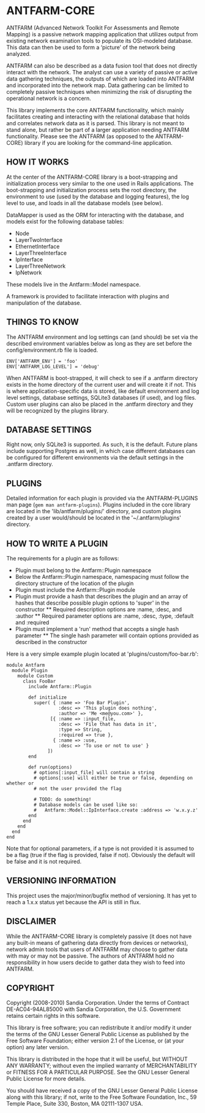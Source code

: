# ANTFARM-CORE

ANTFARM (Advanced Network Toolkit For Assessments and Remote Mapping) is a
passive network mapping application that utilizes output from existing network
examination tools to populate its OSI-modeled database. This data can then be
used to form a ‘picture’ of the network being analyzed.

ANTFARM can also be described as a data fusion tool that does not directly
interact with the network. The analyst can use a variety of passive or active
data gathering techniques, the outputs of which are loaded into ANTFARM and
incorporated into the network map. Data gathering can be limited to completely
passive techniques when minimizing the risk of disrupting the operational
network is a concern.

This library implements the core ANTFARM functionality, which mainly facilitates
creating and interacting with the relational database that holds and correlates
network data as it is parsed. This library is not meant to stand alone, but
rather be part of a larger application needing ANTFARM functionality. Please
see the ANTFARM (as opposed to the ANTFARM-CORE) library if you are looking for
the command-line application.

## HOW IT WORKS

At the center of the ANTFARM-CORE library is a boot-strapping and initialization
process very similar to the one used in Rails applications. The boot-strapping
and initialization process sets the root directory, the environment to use (used
by the database and logging features), the log level to use, and loads in all
the database models (see below).

DataMapper is used as the ORM for interacting with the database, and models
exist for the following database tables:

* Node
* LayerTwoInterface
* EthernetInterface
* LayerThreeInterface
* IpInterface
* LayerThreeNetwork
* IpNetwork

These models live in the Antfarm::Model namespace.

A framework is provided to facilitate interaction with plugins and manipulation
of the database.

## THINGS TO KNOW

The ANTFARM environment and log settings can (and should) be set via the
described environment variables below as long as they are set before the
config/environment.rb file is loaded.

    ENV['ANTFARM_ENV'] = 'foo'
    ENV['ANTFARM_LOG_LEVEL'] = 'debug'

When ANTFARM is boot-strapped, it will check to see if a .antfarm directory
exists in the home directory of the current user and will create it if not.
This is where application-specific data is stored, like default environment
and log level settings, database settings, SQLite3 databases (if used), and
log files. Custom user plugins can also be placed in the .antfarm directory
and they will be recognized by the plugins library.

## DATABASE SETTINGS

Right now, only SQLite3 is supported. As such, it is the default. Future plans
include supporting Postgres as well, in which case different databases can be
configured for different environments via the default settings in the .antfarm
directory.

## PLUGINS

Detailed information for each plugin is provided via the ANTFARM-PLUGINS man
page (`gem man antfarm-plugins`). Plugins included in the core library are
located in the 'lib/antfarm/plugins/' directory, and custom plugins created by
a user would/should be located in the '~/.antfarm/plugins' directory.

## HOW TO WRITE A PLUGIN

The requirements for a plugin are as follows:

* Plugin must belong to the Antfarm::Plugin namespace
* Below the Antfarm::Plugin namespace, namespacing must follow the directory
  structure of the location of the plugin
* Plugin must include the Antfarm::Plugin module
* Plugin must provide a hash that describes the plugin and an array of hashes
  that describe possible plugin options to 'super' in the constructor
** Required description options are :name, :desc, and :author
** Required parameter options are :name, :desc, :type, :default and :required
* Plugin must implement a 'run' method that accepts a single hash parameter
** The single hash parameter will contain options provided as described in the
   constructor

Here is a very simple example plugin located at 'plugins/custom/foo-bar.rb':

    module Antfarm
      module Plugin
        module Custom
          class FooBar
            include Antfarm::Plugin

            def initialize
              super( { :name => 'Foo Bar Plugin',
                       :desc => 'This plugin does nothing',
                       :author => 'Me <me@you.com>' },
                    [{ :name => :input_file,
                       :desc => 'File that has data in it',
                       :type => String,
                       :required => true },
                     { :name => :use,
                       :desc => 'To use or not to use' }
                   ])
            end

            def run(options)
              # options[:input_file] will contain a string
              # options[:use] will either be true or false, depending on whether or
              # not the user provided the flag
              
              # TODO: do something!
              # Database models can be used like so:
              #   Antfarm::Model::IpInterface.create :address => 'w.x.y.z'
            end
          end
        end
      end
    end

Note that for optional parameters, if a type is not provided it is assumed to be
a flag (true if the flag is provided, false if not). Obviously the default will
be false and it is not required.

## VERSIONING INFORMATION

This project uses the major/minor/bugfix method of versioning. It has yet to
reach a 1.x.x status yet because the API is still in flux.

## DISCLAIMER

While the ANTFARM-CORE library is completely passive (it does not have any
built-in means of gathering data directly from devices or networks), network
admin tools that users of ANTFARM may choose to gather data with may or may not
be passive. The authors of ANTFARM hold no responsibility in how users decide to
gather data they wish to feed into ANTFARM.

## COPYRIGHT

Copyright (2008-2010) Sandia Corporation. Under the terms of Contract
DE-AC04-94AL85000 with Sandia Corporation, the U.S. Government retains certain
rights in this software.

This library is free software; you can redistribute it and/or modify it under
the terms of the GNU Lesser General Public License as published by the Free
Software Foundation; either version 2.1 of the License, or (at your option) any
later version.

This library is distributed in the hope that it will be useful, but WITHOUT ANY
WARRANTY; without even the implied warranty of MERCHANTABILITY or FITNESS FOR A
PARTICULAR PURPOSE. See the GNU Lesser General Public License for more details.

You should have received a copy of the GNU Lesser General Public License along
with this library; if not, write to the Free Software Foundation, Inc., 59
Temple Place, Suite 330, Boston, MA 02111-1307 USA.
